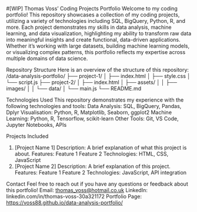 #[WIP] Thomas Voss’ Coding Projects Portfolio
Welcome to my coding portfolio! This repository showcases a collection of my coding projects, utilizing a variety of technologies including SQL, BigQuery, Python, R, and more. Each project demonstrates my skills in data analysis, machine learning, and data visualization, highlighting my ability to transform raw data into meaningful insights and create functional, data-driven applications. Whether it’s working with large datasets, building machine learning models, or visualizing complex patterns, this portfolio reflects my expertise across multiple domains of data science.

Repository Structure
Here is an overview of the structure of this repository:
/data-analysis-portfolio/
├── project-1/
│   ├── index.html
│   ├── style.css
│   └── script.js
├── project-2/
│   ├── index.html
│   ├── assets/
│   │   ├── images/
│   │   └── data/
│   └── main.js
└── README.md

Technologies Used
This repository demonstrates my experience with the following technologies and tools:
Data Analysis: SQL, BigQuery, Pandas, Dplyr
Visualisation: Python, R, Matplotlib, Seaborn, ggplot2
Machine Learning: Python, R, Tensorflow, scikit-learn
Other Tools: Git, VS Code, Jupyter Notebooks, APIs

Projects Included
1. [Project Name 1]
Description: A brief explanation of what this project is about.
Features:
Feature 1
Feature 2
Technologies: HTML, CSS, JavaScript
2. [Project Name 2]
Description: A brief explanation of this project.
Features:
Feature 1
Feature 2
Technologies: JavaScript, API integration

Contact
Feel free to reach out if you have any questions or feedback about this portfolio!
Email: thomas_voss@hotmail.co.uk
LinkedIn: linkedin.com/in/thomas-voss-30a321172
Portfolio Page: https://voss88.github.io/data-analysis-portfolio/

